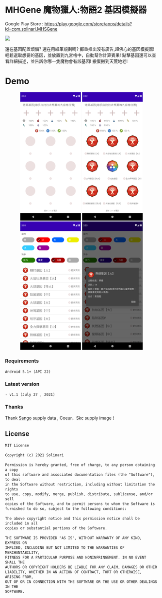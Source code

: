 # MHGene 魔物獵人:物語2 基因模擬器
Google Play Store : https://play.google.com/store/apps/details?id=com.solinari.MHSGene

<img src="https://play-lh.googleusercontent.com/iNMg_lVvHXoHJyoHGhlBZCdhfacrXXQrFQlQcrnvjjOJKrAlvw1c1E10KK8vHP96294=s180-rw" width="120">

還在基因配置煩惱?  還在用紙筆規劃嗎? 
鄭重推出沒有廣告,超佛心的基因模擬器!
輕鬆選取想要的基因，並放置到九宮格中，自動幫你計算賓果!
點擊基因還可以查看詳細描述，並告訴你哪一隻魔物會有該基因!
搬蛋搬到天荒地老!

# Demo

<p align="center">
  <img src="https://github.com/SolinariWu/MHGene/blob/main/img/img_1.png" width="200">
  <img src="https://github.com/SolinariWu/MHGene/blob/main/img/img_2.png" width="200">
  <img src="https://github.com/SolinariWu/MHGene/blob/main/img/img_3.png" width="200">
  <img src="https://github.com/SolinariWu/MHGene/blob/main/img/img_4.png" width="200">
</p>

### Requirements
    Android 5.1+ (API 22)

### Latest version
    - v1.1 (July 27 , 2021)

### Thanks

   Thank [Sango](https://github.com/ncu104525008) supply data , Coeur、Skc supply image！

## License
    MIT License

    Copyright (c) 2021 Solinari

    Permission is hereby granted, free of charge, to any person obtaining a copy
    of this software and associated documentation files (the "Software"), to deal
    in the Software without restriction, including without limitation the rights
    to use, copy, modify, merge, publish, distribute, sublicense, and/or sell
    copies of the Software, and to permit persons to whom the Software is
    furnished to do so, subject to the following conditions:

    The above copyright notice and this permission notice shall be included in all
    copies or substantial portions of the Software.

    THE SOFTWARE IS PROVIDED "AS IS", WITHOUT WARRANTY OF ANY KIND, EXPRESS OR
    IMPLIED, INCLUDING BUT NOT LIMITED TO THE WARRANTIES OF MERCHANTABILITY,
    FITNESS FOR A PARTICULAR PURPOSE AND NONINFRINGEMENT. IN NO EVENT SHALL THE
    AUTHORS OR COPYRIGHT HOLDERS BE LIABLE FOR ANY CLAIM, DAMAGES OR OTHER
    LIABILITY, WHETHER IN AN ACTION OF CONTRACT, TORT OR OTHERWISE, ARISING FROM,
    OUT OF OR IN CONNECTION WITH THE SOFTWARE OR THE USE OR OTHER DEALINGS IN THE
    SOFTWARE.
